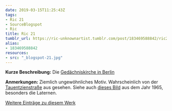 ```yaml
---
date: 2019-03-15T11:25:43Z
tags:
- Ric 21
- SourceBlogspot
- Ric
title: Ric 21
tumblr_url: https://ric-unknownartist.tumblr.com/post/183469588842/ric21
alias:
- 183469588842
resources:
- src: "_blogspot-21.jpg"
---
```


**Kurze Beschreibung:** Die [Gedächniskirche in Berlin](https://de.wikipedia.org/wiki/Kaiser-Wilhelm-Ged%C3%A4chtniskirche)

**Anmerkungen:** Ziemlich ungewöhnliches Motiv. Wahrscheinlich von der [Tauentzienstraße](https://goo.gl/maps/eN1pcgB69sG2) aus gesehen. Siehe auch [dieses Bild](http://www.bilderbuch-berlin.net/Fotos/315460) aus dem Jahr 1965, besonders die Laternen.

[Weitere Einträge zu diesem Werk](/tags/ric-21)
